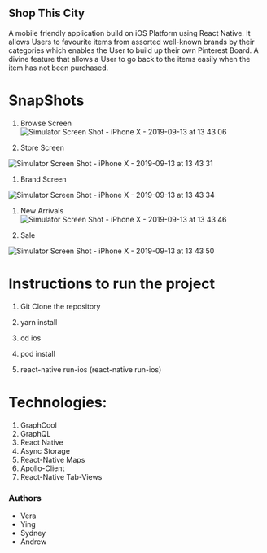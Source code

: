 ## Shop This City
  A mobile friendly application build on iOS Platform using React Native. It allows Users to favourite items from assorted well-known brands by their categories which enables the User to build up their own Pinterest Board. A divine feature that allows a User to go back to the items easily when the item has not been purchased. 
  
  # SnapShots
 
 1. Browse Screen 
![Simulator Screen Shot - iPhone X - 2019-09-13 at 13 43 06](https://user-images.githubusercontent.com/43800526/64897394-1deb8e00-d638-11e9-912a-2db10d0bc12d.png)


 1. Store Screen  
 
![Simulator Screen Shot - iPhone X - 2019-09-13 at 13 43 31](https://user-images.githubusercontent.com/43800526/64897369-06140a00-d638-11e9-8e65-22e07a1d391b.png)


 1. Brand Screen 

![Simulator Screen Shot - iPhone X - 2019-09-13 at 13 43 34](https://user-images.githubusercontent.com/43800526/64897341-f0064980-d637-11e9-88eb-cbdbe8dfa014.png)


 1. New Arrivals 
![Simulator Screen Shot - iPhone X - 2019-09-13 at 13 43 46](https://user-images.githubusercontent.com/43800526/64897309-d1a04e00-d637-11e9-8e3f-e0faa4190614.png)


 1. Sale 

![Simulator Screen Shot - iPhone X - 2019-09-13 at 13 43 50](https://user-images.githubusercontent.com/43800526/64897252-9ef65580-d637-11e9-8594-9b9c06664449.png)




# Instructions to run the project 

1. Git Clone the repository 

1. yarn install 

1. cd ios 

1. pod install

1. react-native run-ios (react-native run-ios)

# Technologies: 

1.	GraphCool 
1.	GraphQL
1.	React Native
1.	Async Storage
1.	React-Native Maps 
1.	Apollo-Client 
1.	React-Native Tab-Views 

### Authors

- Vera
- Ying
- Sydney
- Andrew
